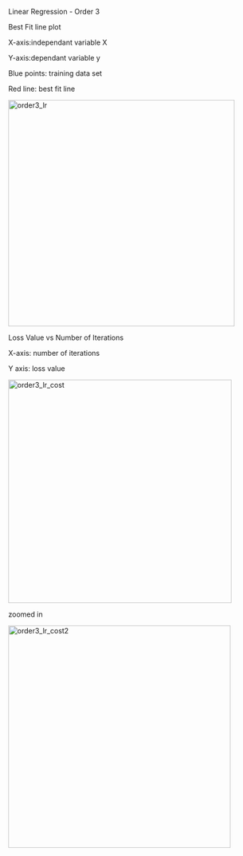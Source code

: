 Linear Regression - Order 3

Best Fit line plot

X-axis:independant variable X

Y-axis:dependant variable y

Blue points: training data set

Red line: best fit line

<img width="454" alt="order3_lr" src="https://user-images.githubusercontent.com/84333538/130123200-8144d741-4607-460b-a28e-a543b39fc1c9.png">

Loss Value vs Number of Iterations

X-axis: number of iterations

Y axis: loss value

<img width="448" alt="order3_lr_cost" src="https://user-images.githubusercontent.com/84333538/130123272-f7fe36f4-3b12-4693-9494-461e607d99fd.png">

zoomed in

<img width="446" alt="order3_lr_cost2" src="https://user-images.githubusercontent.com/84333538/130123314-b6533f9b-72a2-4dfc-be16-1e62839b235b.png">

